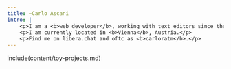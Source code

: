 ```yaml
---
title: ~Carlo Ascani
intro: |
    <p>I am a <b>web developer</b>, working with text editors since the early 2010s.</p>
    <p>I am currently located in <b>Vienna</b>, Austria.</p>
    <p>Find me on libera.chat and oftc as <b>carloratm</b>.</p>
---
```


include(content/toy-projects.md)

